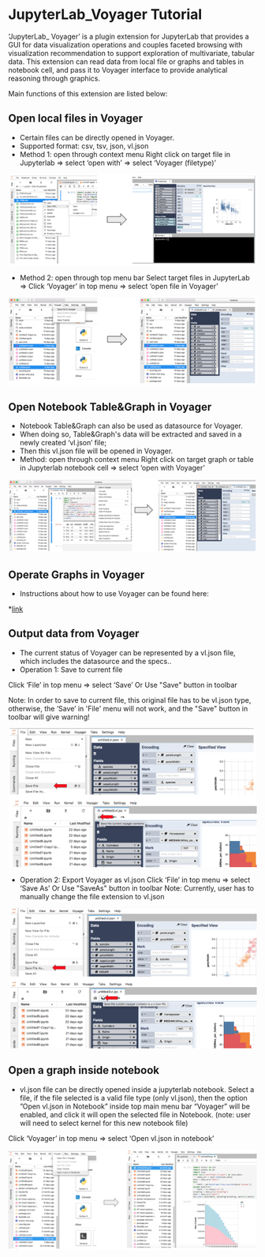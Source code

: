 # JupyterLab_Voyager Tutorial

‘JupyterLab_ Voyager’ is a plugin extension for JupyterLab that provides a GUI for data visualization operations
and couples faceted browsing with visualization recommendation to support exploration of multivariate, tabular data. 
This extension can read data from  local file or graphs and tables in notebook cell, and pass it to Voyager interface 
to provide analytical reasoning through graphics.

Main functions of this extension are listed below:

## Open local files in Voyager

* Certain files can be directly opened in Voyager. 
* Supported format: csv, tsv, json, vl.json
* Method 1: open through context menu
Right click on target file in Jupyterlab =>  select ‘open with’  => select ‘Voyager (filetype)’

![image](http://raw.githubusercontent.com/zzhangjii/sourcefiles/master/tutorial_pic_0.png)


* Method 2: open through top menu bar
Select target files in JupyterLab => Click ‘Voyager’ in top menu =>  select ‘open file in Voyager’

![image](http://raw.githubusercontent.com/zzhangjii/sourcefiles/master/tutorial_pic_1.png)

## Open Notebook Table&Graph in Voyager
* Notebook Table&Graph can also be used as datasource for Voyager. 
* When doing so, Table&Graph's data will be extracted and saved in a newly created ‘vl.json’ file;
* Then this vl.json file will be opened in Voyager.
* Method: open through context menu
Right click on target graph or table  in Jupyterlab notebook cell =>  select ‘open with Voyager’

![image](http://raw.githubusercontent.com/zzhangjii/sourcefiles/master/tutorial_pic_2.png)

## Operate Graphs in Voyager
* Instructions about how to use Voyager can be found here: 

*[link](http://github.com/vega/voyager)

## Output data from Voyager
* The current status of Voyager can be represented by a vl.json file, which includes the datasource and the specs.. 
* Operation 1: Save to current file

Click ‘File’ in top menu => select ‘Save’ 
Or 
Use "Save" button in toolbar

Note: In order to save to current file, this original file has to be vl.json type, otherwise, the ‘Save’ in 'File' menu will not work, and the "Save" button in toolbar will give warning!

![image](http://raw.githubusercontent.com/zzhangjii/sourcefiles/master/tutorial_pic_3.png)

* Operation 2: Export Voyager as vl.json
Click ‘File’ in top menu => select ‘Save As’ Or Use "SaveAs" button in toolbar Note: Currently, user has to manually change the file extension to vl.json

![image](http://raw.githubusercontent.com/zzhangjii/sourcefiles/master/tutorial_pic_4.png)

## Open a graph inside notebook
* vl.json file can be directly opened inside a jupyterlab notebook.
Select a file, if the file selected is a valid file type (only vl.json), then the option ”Open vl.json in Notebook” inside top main menu bar “Voyager” will be enabled, and click it will open the selected file in Notebook. (note: user will need to select kernel for this new notebook file)

Click ‘Voyager’ in top menu => select ‘Open vl.json in notebook’ 

![link](http://raw.githubusercontent.com/zzhangjii/sourcefiles/master/tutorial_pic_5.png)
